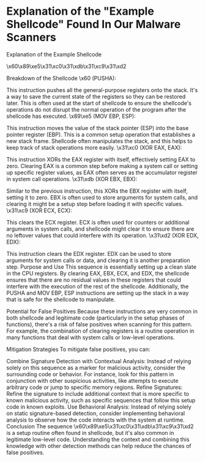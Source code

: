 
# Explanation of the "Example Shellcode" Found In Our Malware Scanners

Explanation of the Example Shellcode

\x60\x89\xe5\x31\xc0\x31\xdb\x31\xc9\x31\xd2


Breakdown of the Shellcode
\x60 (PUSHA):

This instruction pushes all the general-purpose registers onto the stack. It's a way to save the current state of the registers so they can be restored later. This is often used at the start of shellcode to ensure the shellcode's operations do not disrupt the normal operation of the program after the shellcode has executed.
\x89\xe5 (MOV EBP, ESP):

This instruction moves the value of the stack pointer (ESP) into the base pointer register (EBP). This is a common setup operation that establishes a new stack frame. Shellcode often manipulates the stack, and this helps to keep track of stack operations more easily.
\x31\xc0 (XOR EAX, EAX):

This instruction XORs the EAX register with itself, effectively setting EAX to zero. Clearing EAX is a common step before making a system call or setting up specific register values, as EAX often serves as the accumulator register in system call operations.
\x31\xdb (XOR EBX, EBX):

Similar to the previous instruction, this XORs the EBX register with itself, setting it to zero. EBX is often used to store arguments for system calls, and clearing it might be a setup step before loading it with specific values.
\x31\xc9 (XOR ECX, ECX):

This clears the ECX register. ECX is often used for counters or additional arguments in system calls, and shellcode might clear it to ensure there are no leftover values that could interfere with its operation.
\x31\xd2 (XOR EDX, EDX):

This instruction clears the EDX register. EDX can be used to store arguments for system calls or data, and clearing it is another preparation step.
Purpose and Use
This sequence is essentially setting up a clean slate in the CPU registers. By clearing EAX, EBX, ECX, and EDX, the shellcode ensures that there are no residual values in these registers that could interfere with the execution of the rest of the shellcode. Additionally, the PUSHA and MOV EBP, ESP instructions are setting up the stack in a way that is safe for the shellcode to manipulate.

Potential for False Positives
Because these instructions are very common in both shellcode and legitimate code (particularly in the setup phases of functions), there's a risk of false positives when scanning for this pattern. For example, the combination of clearing registers is a routine operation in many functions that deal with system calls or low-level operations.

Mitigation Strategies
To mitigate false positives, you can:

Combine Signature Detection with Contextual Analysis: Instead of relying solely on this sequence as a marker for malicious activity, consider the surrounding code or behavior. For instance, look for this pattern in conjunction with other suspicious activities, like attempts to execute arbitrary code or jump to specific memory regions.
Refine Signatures: Refine the signature to include additional context that is more specific to known malicious activity, such as specific sequences that follow this setup code in known exploits.
Use Behavioral Analysis: Instead of relying solely on static signature-based detection, consider implementing behavioral analysis to observe how the code interacts with the system at runtime.
Conclusion
The sequence \x60\x89\xe5\x31\xc0\x31\xdb\x31\xc9\x31\xd2 is a setup routine often found in shellcode, but it's also common in legitimate low-level code. Understanding the context and combining this knowledge with other detection methods can help reduce the chances of false positives.
